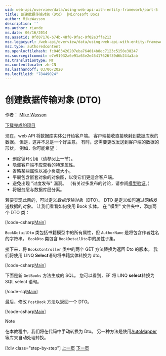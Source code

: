 ```yaml
---
uid: web-api/overview/data/using-web-api-with-entity-framework/part-5
title: 创建数据传输对象（Dto） |Microsoft Docs
author: MikeWasson
description: ''
ms.author: riande
ms.date: 06/16/2014
ms.assetid: 0fd07176-b74b-48f0-9fac-0f02e3ffa213
msc.legacyurl: /web-api/overview/data/using-web-api-with-entity-framework/part-5
msc.type: authoredcontent
ms.openlocfilehash: fc0463420207eba764014b8ec7123c5150e38247
ms.sourcegitcommit: e7e91932a6e91a63e2e46417626f39d6b244a3ab
ms.translationtype: MT
ms.contentlocale: zh-CN
ms.lasthandoff: 03/06/2020
ms.locfileid: "78449024"
---
```

# <a name="create-data-transfer-objects-dtos"></a>创建数据传输对象 (DTO)

作者： [Mike Wasson](https://github.com/MikeWasson)

[下载完成的项目](https://github.com/MikeWasson/BookService)

现在，web API 将数据库实体公开给客户端。 客户端接收直接映射到数据库表的数据。 但是，这并不总是一个好主意。 有时，您需要更改发送到客户端的数据的形状。 例如，你可能希望：

- 删除循环引用（请参阅上一节）。
- 隐藏客户端不应查看的特定属性。
- 省略某些属性以减小负载大小。
- 平展包含嵌套对象的对象图，以使它们更适合客户端。
- 避免出现 "过度发布" 漏洞。 （有关过多发布的讨论，请参阅[模型验证](../../formats-and-model-binding/model-validation-in-aspnet-web-api.md)。）
- 将服务层与数据库层分离。

若要实现此目的，可以定义*数据传输对象*（DTO）。 DTO 是定义如何通过网络发送数据的对象。 让我们看看如何使用 Book 实体。 在 "模型" 文件夹中，添加两个 DTO 类：

[!code-csharp[Main](part-5/samples/sample1.cs)]

`BookDetailDto` 类包括书籍模型中的所有属性，但 `AuthorName` 是将包含作者姓名的字符串。 `BookDto` 类包含 `BookDetailDto`中的属性子集。

接下来，将 `BooksController` 类中的两个 GET 方法替换为返回 Dto 的版本。 我们将使用 LINQ **Select**语句将书籍实体转换为 dto。

[!code-csharp[Main](part-5/samples/sample2.cs)]

下面是新 `GetBooks` 方法生成的 SQL。 您可以看到，EF 将 LINQ **select**转换为 SQL select 语句。

[!code-sql[Main](part-5/samples/sample3.sql)]

最后，修改 `PostBook` 方法以返回一个 DTO。

[!code-csharp[Main](part-5/samples/sample4.cs)]

> [!NOTE]
> 在本教程中，我们将在代码中手动转换为 Dto。 另一种方法是使用[AutoMapper](http://automapper.org/)等库来自动处理转换。
> 
> [!div class="step-by-step"]
> [上一页](part-4.md)
> [下一页](part-6.md)
